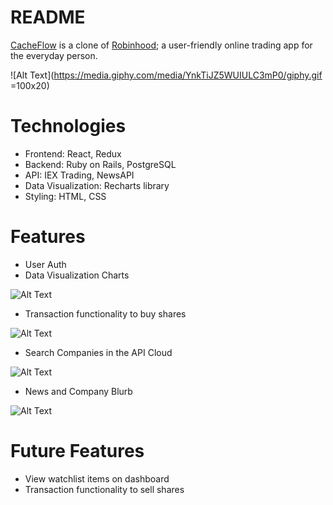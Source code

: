 # README

<a href="https://cache-flow.herokuapp.com/#/">CacheFlow</a> is a clone of <a href="https://robinhood.com/">Robinhood</a>; a user-friendly online trading app for the everyday person.

![Alt Text](https://media.giphy.com/media/YnkTiJZ5WUIULC3mP0/giphy.gif =100x20)

# Technologies
* Frontend: React, Redux
* Backend: Ruby on Rails, PostgreSQL
* API: IEX Trading, NewsAPI
* Data Visualization: Recharts library
* Styling: HTML, CSS

# Features
* User Auth
* Data Visualization Charts

![Alt Text](https://media.giphy.com/media/KxVsFA7EJnewOh6gUJ/giphy.gif)

* Transaction functionality to buy shares

![Alt Text](https://media.giphy.com/media/Xcw2Gl4aYkYFo20y7S/giphy.gif)

* Search Companies in the API Cloud

![Alt Text](https://media.giphy.com/media/htv9oOuhNjQFmZikjg/giphy.gif)

* News and Company Blurb

![Alt Text](https://imgur.com/Hb0VNer)


# Future Features
* View watchlist items on dashboard
* Transaction functionality to sell shares
